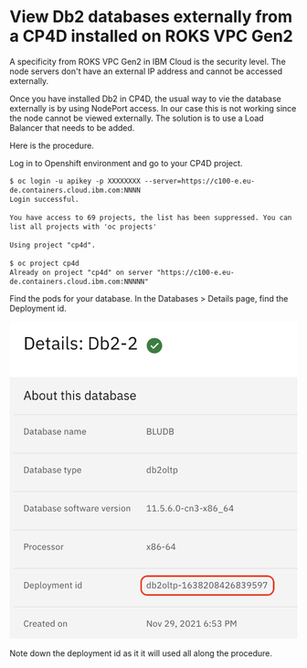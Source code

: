 # View Db2 databases externally from a CP4D installed on ROKS VPC Gen2

A specificity from ROKS VPC Gen2 in IBM Cloud is the security level. The node servers don't have an external IP address and cannot be accessed externally.

Once you have installed Db2 in CP4D, the usual way to vie the database externally is by using NodePort access. In our case this is not working since the node cannot be viewed externally. The solution is to use a Load Balancer that needs to be added.

Here is the procedure.

Log in to Openshift environment and go to your CP4D project.

```
$ oc login -u apikey -p XXXXXXXX --server=https://c100-e.eu-de.containers.cloud.ibm.com:NNNN
Login successful.

You have access to 69 projects, the list has been suppressed. You can list all projects with 'oc projects'

Using project "cp4d".

$ oc project cp4d
Already on project "cp4d" on server "https://c100-e.eu-de.containers.cloud.ibm.com:NNNNN"
```

Find the pods for your database. In the Databases > Details page, find the Deployment id.

![Database Details](img/database_details.png)

Note down the deployment id as it it will used all along the procedure.




